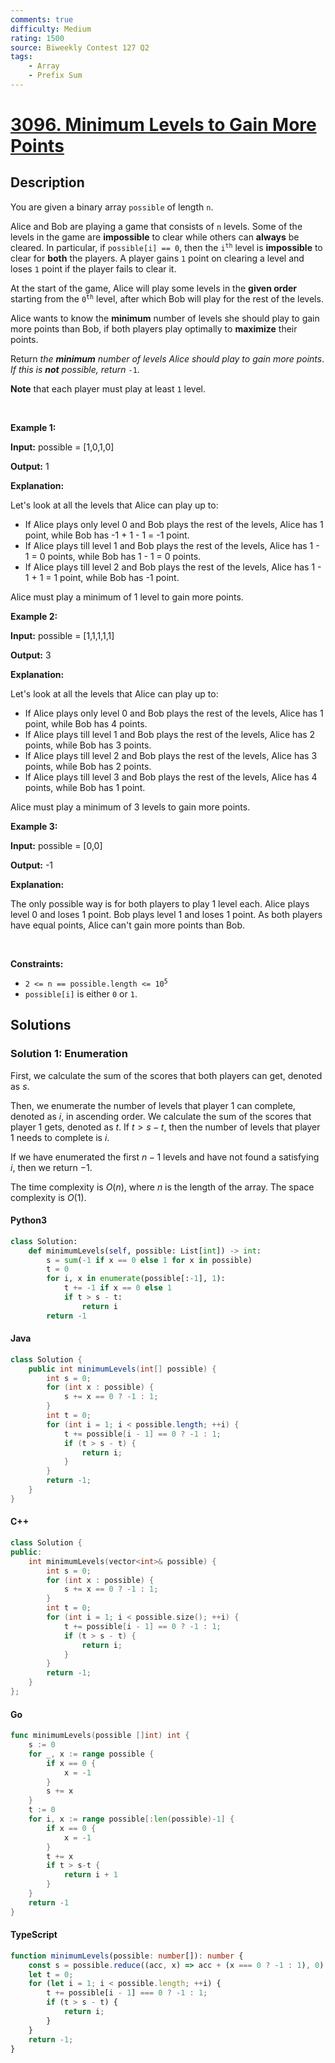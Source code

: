```yaml
---
comments: true
difficulty: Medium
rating: 1500
source: Biweekly Contest 127 Q2
tags:
    - Array
    - Prefix Sum
---
```


<!-- problem:start -->

# [3096. Minimum Levels to Gain More Points](https://leetcode.com/problems/minimum-levels-to-gain-more-points)

## Description

<!-- description:start -->

<p>You are given a binary array <code>possible</code> of length <code>n</code>.</p>

<p>Alice and Bob are playing a game that consists of <code>n</code> levels. Some of the levels in the game are <strong>impossible</strong> to clear while others can <strong>always</strong> be cleared. In particular, if <code>possible[i] == 0</code>, then the <code>i<sup>th</sup></code> level is <strong>impossible</strong> to clear for <strong>both</strong> the players. A player gains <code>1</code> point on clearing a level and loses <code>1</code> point if the player fails to clear it.</p>

<p>At the start of the game, Alice will play some levels in the <strong>given order</strong> starting from the <code>0<sup>th</sup></code> level, after which Bob will play for the rest of the levels.</p>

<p>Alice wants to know the <strong>minimum</strong> number of levels she should play to gain more points than Bob, if both players play optimally to <strong>maximize</strong> their points.</p>

<p>Return <em>the <strong>minimum</strong> number of levels Alice should play to gain more points</em>. <em>If this is <strong>not</strong> possible, return</em> <code>-1</code>.</p>

<p><strong>Note</strong> that each player must play at least <code>1</code> level.</p>

<p>&nbsp;</p>
<p><strong class="example">Example 1:</strong></p>

<div class="example-block">
<p><strong>Input:</strong> <span class="example-io">possible = [1,0,1,0]</span></p>

<p><strong>Output:</strong> <span class="example-io">1</span></p>

<p><strong>Explanation:</strong></p>

<p>Let&#39;s look at all the levels that Alice can play up to:</p>

<ul>
	<li>If Alice plays only level 0 and Bob plays the rest of the levels, Alice has 1 point, while Bob has -1 + 1 - 1 = -1 point.</li>
	<li>If Alice plays till level 1 and Bob plays the rest of the levels, Alice has 1 - 1 = 0 points, while Bob has 1 - 1 = 0 points.</li>
	<li>If Alice plays till level 2 and Bob plays the rest of the levels, Alice has 1 - 1 + 1 = 1 point, while Bob has -1 point.</li>
</ul>

<p>Alice must play a minimum of 1 level to gain more points.</p>
</div>

<p><strong class="example">Example 2:</strong></p>

<div class="example-block">
<p><strong>Input:</strong> <span class="example-io">possible = [1,1,1,1,1]</span></p>

<p><strong>Output:</strong> <span class="example-io">3</span></p>

<p><strong>Explanation:</strong></p>

<p>Let&#39;s look at all the levels that Alice can play up to:</p>

<ul>
	<li>If Alice plays only level 0 and Bob plays the rest of the levels, Alice has 1 point, while Bob has 4 points.</li>
	<li>If Alice plays till level 1 and Bob plays the rest of the levels, Alice has 2 points, while Bob has 3 points.</li>
	<li>If Alice plays till level 2 and Bob plays the rest of the levels, Alice has 3 points, while Bob has 2 points.</li>
	<li>If Alice plays till level 3 and Bob plays the rest of the levels, Alice has 4 points, while Bob has 1 point.</li>
</ul>

<p>Alice must play a minimum of 3 levels to gain more points.</p>
</div>

<p><strong class="example">Example 3:</strong></p>

<div class="example-block">
<p><strong>Input:</strong> <span class="example-io">possible = [0,0]</span></p>

<p><strong>Output:</strong> <span class="example-io">-1</span></p>

<p><strong>Explanation:</strong></p>

<p>The only possible way is for both players to play 1 level each. Alice plays level 0 and loses 1 point. Bob plays level 1 and loses 1 point. As both players have equal points, Alice can&#39;t gain more points than Bob.</p>
</div>

<p>&nbsp;</p>
<p><strong>Constraints:</strong></p>

<ul>
	<li><code>2 &lt;= n == possible.length &lt;= 10<sup>5</sup></code></li>
	<li><code>possible[i]</code> is either <code>0</code> or <code>1</code>.</li>
</ul>

<!-- description:end -->

## Solutions

<!-- solution:start -->

### Solution 1: Enumeration

First, we calculate the sum of the scores that both players can get, denoted as $s$.

Then, we enumerate the number of levels that player 1 can complete, denoted as $i$, in ascending order. We calculate the sum of the scores that player 1 gets, denoted as $t$. If $t > s - t$, then the number of levels that player 1 needs to complete is $i$.

If we have enumerated the first $n - 1$ levels and have not found a satisfying $i$, then we return $-1$.

The time complexity is $O(n)$, where $n$ is the length of the array. The space complexity is $O(1)$.

<!-- tabs:start -->

#### Python3

```python
class Solution:
    def minimumLevels(self, possible: List[int]) -> int:
        s = sum(-1 if x == 0 else 1 for x in possible)
        t = 0
        for i, x in enumerate(possible[:-1], 1):
            t += -1 if x == 0 else 1
            if t > s - t:
                return i
        return -1
```

#### Java

```java
class Solution {
    public int minimumLevels(int[] possible) {
        int s = 0;
        for (int x : possible) {
            s += x == 0 ? -1 : 1;
        }
        int t = 0;
        for (int i = 1; i < possible.length; ++i) {
            t += possible[i - 1] == 0 ? -1 : 1;
            if (t > s - t) {
                return i;
            }
        }
        return -1;
    }
}
```

#### C++

```cpp
class Solution {
public:
    int minimumLevels(vector<int>& possible) {
        int s = 0;
        for (int x : possible) {
            s += x == 0 ? -1 : 1;
        }
        int t = 0;
        for (int i = 1; i < possible.size(); ++i) {
            t += possible[i - 1] == 0 ? -1 : 1;
            if (t > s - t) {
                return i;
            }
        }
        return -1;
    }
};
```

#### Go

```go
func minimumLevels(possible []int) int {
	s := 0
	for _, x := range possible {
		if x == 0 {
			x = -1
		}
		s += x
	}
	t := 0
	for i, x := range possible[:len(possible)-1] {
		if x == 0 {
			x = -1
		}
		t += x
		if t > s-t {
			return i + 1
		}
	}
	return -1
}
```

#### TypeScript

```ts
function minimumLevels(possible: number[]): number {
    const s = possible.reduce((acc, x) => acc + (x === 0 ? -1 : 1), 0);
    let t = 0;
    for (let i = 1; i < possible.length; ++i) {
        t += possible[i - 1] === 0 ? -1 : 1;
        if (t > s - t) {
            return i;
        }
    }
    return -1;
}
```

<!-- tabs:end -->

<!-- solution:end -->

<!-- problem:end -->
